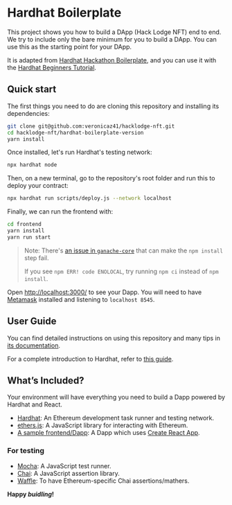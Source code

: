 # Hardhat Boilerplate

This project shows you how to build a DApp (Hack Lodge NFT) end to end. We try to include only the bare minimum for you to build a DApp. You can use this as the starting point for your DApp.

It is adapted from [Hardhat Hackathon Boilerplate](https://github.com/nomiclabs/hardhat-hackathon-boilerplate), and you can use it with the [Hardhat Beginners Tutorial](https://hardhat.org/tutorial).

## Quick start

The first things you need to do are cloning this repository and installing its
dependencies:

```sh
git clone git@github.com:veronicaz41/hacklodge-nft.git
cd hacklodge-nft/hardhat-boilerplate-version
yarn install
```

Once installed, let's run Hardhat's testing network:

```sh
npx hardhat node
```

Then, on a new terminal, go to the repository's root folder and run this to
deploy your contract:

```sh
npx hardhat run scripts/deploy.js --network localhost
```

Finally, we can run the frontend with:

```sh
cd frontend
yarn install
yarn run start
```

> Note: There's [an issue in `ganache-core`](https://github.com/trufflesuite/ganache-core/issues/650) that can make the `npm install` step fail. 
>
> If you see `npm ERR! code ENOLOCAL`, try running `npm ci` instead of `npm install`.

Open [http://localhost:3000/](http://localhost:3000/) to see your Dapp. You will
need to have [Metamask](https://metamask.io) installed and listening to
`localhost 8545`.

## User Guide

You can find detailed instructions on using this repository and many tips in [its documentation](https://hardhat.org/tutorial).

For a complete introduction to Hardhat, refer to [this guide](https://hardhat.org/getting-started/#overview).

## What’s Included?

Your environment will have everything you need to build a Dapp powered by Hardhat and React.

- [Hardhat](https://hardhat.org/): An Ethereum development task runner and testing network.
- [ethers.js](https://docs.ethers.io/ethers.js/html/): A JavaScript library for interacting with Ethereum.
- [A sample frontend/Dapp](./frontend): A Dapp which uses [Create React App](https://github.com/facebook/create-react-app).

### For testing
- [Mocha](https://mochajs.org/): A JavaScript test runner.
- [Chai](https://www.chaijs.com/): A JavaScript assertion library.
- [Waffle](https://github.com/EthWorks/Waffle/): To have Ethereum-specific Chai assertions/mathers.

**Happy _buidling_!**
